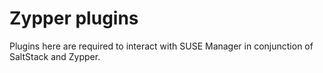 # Zypper plugins

Plugins here are required to interact with SUSE Manager in conjunction of SaltStack and Zypper.
